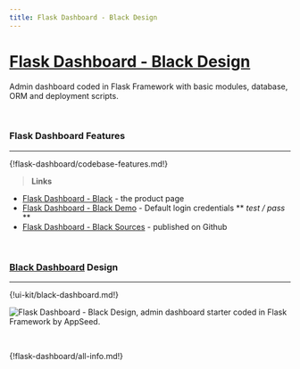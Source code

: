 ```yaml
---
title: Flask Dashboard - Black Design
---
```


# [Flask Dashboard - Black Design](https://appseed.us/admin-dashboards/flask-dashboard-black)

Admin dashboard coded in Flask Framework with basic modules, database, ORM and deployment scripts.

<br />

### Flask Dashboard Features
---

{!flask-dashboard/codebase-features.md!}

> **Links**

- [Flask Dashboard - Black](https://appseed.us/admin-dashboards/flask-dashboard-black) - the product page
- [Flask Dashboard - Black Demo](https://flask-dashboard-black.appseed.us/) - Default login credentials ** *test / pass* **
- [Flask Dashboard - Black Sources](https://github.com/app-generator/flask-black-dashboard) - published on Github

<br />

### [Black Dashboard](/bootstrap-template/black-dashboard/) Design
---

{!ui-kit/black-dashboard.md!}

![Flask Dashboard - Black Design, admin dashboard starter coded in Flask Framework by AppSeed.](https://raw.githubusercontent.com/app-generator/flask-black-dashboard/master/media/flask-black-dashboard-screen.png) 

<br />

{!flask-dashboard/all-info.md!}
